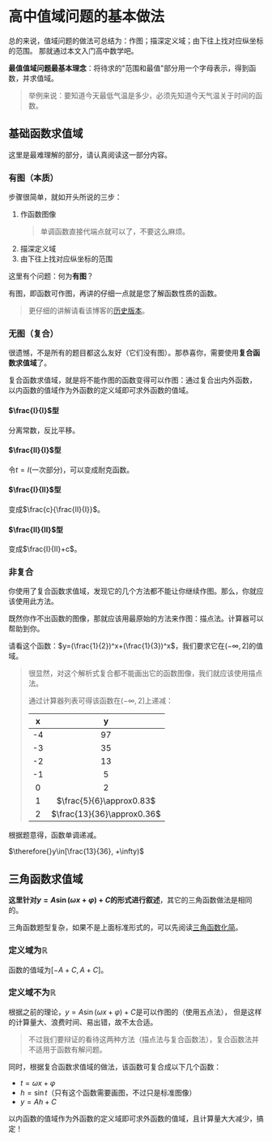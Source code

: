 # 高中值域问题的基本做法
总的来说，值域问题的做法可总结为：作图；描深定义域；由下往上找对应纵坐标的范围。
那就通过本文入门高中数学吧。

**最值值域问题最基本理念**：将待求的"范围和最值"部分用一个字母表示，得到函数，并求值域。
> 举例来说：要知道今天最低气温是多少，必须先知道今天气温关于时间的函数。

## 基础函数求值域
这里是最难理解的部分，请认真阅读这一部分内容。

### 有图（本质）
步骤很简单，就如开头所说的三步：

1. 作函数图像
   > 单调函数直接代端点就可以了，不要这么麻烦。
2. 描深定义域
3. 由下往上找对应纵坐标的范围

这里有个问题：何为**有图**？

有图，即函数可作图，再讲的仔细一点就是您了解函数性质的函数。
> 更仔细的讲解请看该博客的[历史版本](https://github.com/jason-bowen-zheng/jason-bowen-zheng.github.io/blob/f584f1980315125109c7f817a8c27bdc23ed826e/articles/2022-02-08.md)。

### 无图（复合）
很遗憾，不是所有的题目都这么友好（它们没有图）。那恭喜你，需要使用**复合函数求值域**了。

复合函数求值域，就是将不能作图的函数变得可以作图：通过复合出内外函数，
以内函数的值域作为外函数的定义域即可求外函数的值域。

#### $\frac{I}{I}$型
分离常数，反比平移。

#### $\frac{II}{I}$型
令$t=I\text{(一次部分)}$，可以变成耐克函数。

#### $\frac{I}{II}$型
变成$\frac{c}{\frac{II}{I}}$。

#### $\frac{II}{II}$型
变成$\frac{I}{II}+c$。

### 非复合
你使用了复合函数求值域，发现它的几个方法都不能让你继续作图。那么，你就应该使用此方法。

既然你作不出函数的图像，那就应该用最原始的方法来作图：描点法。计算器可以帮助到你。

请看这个函数：$y=(\frac{1}{2})^x+(\frac{1}{3})^x$，我们要求它在$(-\infty, 2]$的值域。
> 很显然，对这个解析式复合都不能画出它的函数图像，我们就应该使用描点法。
>
> 通过计算器列表可得该函数在$(-\infty, 2]$上递减：
>
> |  x  |              y             |
> | :-: | :------------------------: |
> | -4  |             97             |
> | -3  |             35             |
> | -2  |             13             |
> | -1  |              5             |
> |  0  |              2             |
> |  1  |  $\frac{5}{6}\approx0.83$  |
> |  2  | $\frac{13}{36}\approx0.36$ |

根据题意得，函数单调递减。

$\therefore{}y\in[\frac{13}{36}, +\infty)$

## 三角函数求值域
**这里针对$y=A\sin(\omega{}x+\varphi)+C$的形式进行叙述**，其它的三角函数做法是相同的。

三角函数题型复杂，如果不是上面标准形式的，可以先阅读[三角函数化简](blogs.html?2022-03-26#三角函数化简)。

### 定义域为$\mathbb{R}$
函数的值域为$[-A+C, A+C]$。

### 定义域不为$\mathbb{R}$
根据之前的理论，$y=A\sin(\omega{}x+\varphi)+C$是可以作图的（使用五点法），
但是这样的计算量大、浪费时间、易出错，故不太合适。
> 不过我们要辩证的看待这两种方法（描点法与复合函数法），复合函数法并不适用于函数有解问题。

同时，根据复合函数求值域的做法，该函数可复合成以下几个函数：

- $t=\omega{}x+\varphi$
- $h=\sin{t}$（只有这个函数需要画图，不过只是标准图像）
- $y=Ah+C$

以内函数的值域作为外函数的定义域即可求外函数的值域，且计算量大大减少，搞定！
